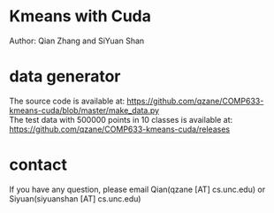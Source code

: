 # Kmeans with Cuda
Author: Qian Zhang and SiYuan Shan

# data generator
The source code is available at: https://github.com/qzane/COMP633-kmeans-cuda/blob/master/make_data.py <br>
The test data with 500000 points in 10 classes is available at: https://github.com/qzane/COMP633-kmeans-cuda/releases

# contact
If you have any question, please email Qian(qzane [AT] cs.unc.edu) or Siyuan(siyuanshan [AT] cs.unc.edu)


